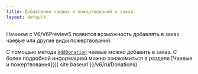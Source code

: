 ```yaml
---
title: Добавление чаевых и пожертвований в заказ
layout: default
---
```

Начиная с V6/V6Preview5 появится возможность добавлять в заказ чаевые или другие виды пожертвований.

С помощью метода [`AddDonation`](https://iiko.github.io/front.api.sdk/v6/html/M_Resto_Front_Api_V6_IOperationService_AddDonation.htm) чаевые можно добавить в заказ.
С более подробной информацией можно ознакомиться в разделе [Чаевые и пожертвования]({{ site.baseurl }}/v6/ru/Donations)